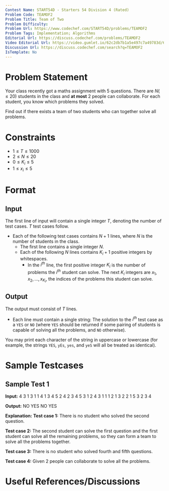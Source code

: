 ```yaml
---
Contest Name: START54D - Starters 54 Division 4 (Rated)
Problem Code: TEAMOF2
Problem Title: Team of Two
Problem Difficulty: 
Problem Url: https://www.codechef.com/START54D/problems/TEAMOF2
Problem Tags: Implementation; Algorithms
Editorial Url: https://discuss.codechef.com/problems/TEAMOF2
Video Editorial Url: https://video.gumlet.io/62c2db7b1a5e497c7a49783d/630f920e4dbb69bbe1135b8a/main.mpd
Discussion Url: https://discuss.codechef.com/search?q=TEAMOF2
IsTemplate: No
---
```


# Problem Statement

Your class recently got a maths assignment with $5$ questions. There are 
$N (\le 20)$ students in the class and **at most** $2$ people can 
collaborate. For each student, you know which problems they solved.

Find out if there exists a team of two students who can together solve all problems.

# Constraints

- $1 \leq T \leq 1000$
- $2 \leq N \leq 20$
- $0 \leq K_i \leq 5$
- $1 \leq x_i \leq 5$

# Format

## Input

The first line of input will contain a single integer $T$, denoting the number 
of test cases. $T$ test cases follow.
- Each of the following test cases contains $N + 1$ lines, where $N$ is the 
  number of students in the class.
    - The first line contains a single integer $N$.
    - Each of the following $N$ lines contains $K_i + 1$ positive integers 
      by whitespaces.
        - In the $i^{th}$ line, the first positive integer $K_i$ is the number 
          of problems the $i^{th}$ student can solve. The next $K_i$ integers 
          are $x_1, x_2, \ldots, x_{K_i}$, the indices of the problems this 
          student can solve.

## Output

The output must consist of $T$ lines.
- Each line must contain a single string: The solution to the $i^{th}$ test 
  case as a `YES` or `NO` (where `YES` should be returned if some pairing of 
  students is capable of solving all the problems, and `NO` otherwise). 

You may print each character of the string in uppercase or lowercase (for 
example, the strings `YES`, `yEs`, `yes`, and `yeS` will all be treated as 
identical). 

# Sample Testcases

## Sample Test 1

**Input:**
4
3
1 3
1 1
4 1 3 4 5
2
4 2 3 4 5
3 1 2 4
3
1 1
1 2
1 3
2
2 1 5
3 2 3 4


**Output:**
NO
YES
NO
YES

**Explanation:**
**Test case $1:$** There is no student who solved the second question.

**Test case $2:$** The second student can solve the first question and the first 
student can solve all the remaining problems, so they can form a team to solve 
all the problems together.

**Test case $3:$** There is no student who solved fourth and fifth questions.

**Test case $4:$** Given $2$ people can collaborate to solve all the problems.

# Useful References/Discussions
